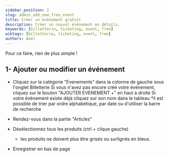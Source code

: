 ```yaml
---
sidebar_position: 2
slug: admin_add_new_free_event
title: Créer un évènement gratuit
description: Créer un nouvel évènement en détails.
keywords: [billetterie, ticketing, event, free]
wiktags: [billetterie, ticketing, event, free]
authors: Axel
---
```


Pour ce faire, rien de plus simple !

## 1- Ajouter ou modifier un événement 

- Cliquez sur la catégorie "Evenements" dans la colonne de gauche sous l'onglet Billetterie
Si vous n'avez pas encore créé votre événement, cliquez sur le bouton "AJOUTER EVENEMENT +" en haut à droite
Si votre événement existe déjà cliquez sur son nom dans le tableau
  *il est possible de trier par ordre alphabétique, par date ou d'utiliser la barre de recherche
  
- Rendez-vous dans la partie "Articles"
- Désélectionnez tous les produits (ctrl + clique gauche)
  * les produits ne doivent plus être grisés ou surlignés en bleus.
  
- Enregistrer en bas de page
